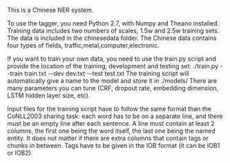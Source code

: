 This is a Chinese NER system.

To use the tagger, you need Python 2.7, with Numpy and Theano installed. Training data includes two numbers of scales, 1.5w and 2.5w training sets. The data is included in the chinesedata folder. The Chinese data contains four types of fields, traffic,metal,computer,electronic.

If you want to train your own data, you need to use the train.py script and provide the location of the training, development and testing set:
./train.py --train train.txt --dev dev.txt --test test.txt
The training script will automatically give a name to the model and store it in ./models/
There are many parameters you can tune (CRF, dropout rate, embedding dimension, LSTM hidden layer size, etc).

Input files for the training script have to follow the same format than the CoNLL2003 sharing task: each word has to be on a separate line, and there must be an empty line after each sentence. A line must contain at least 2 columns, the first one being the word itself, the last one being the named entity. It does not matter if there are extra columns that contain tags or chunks in between. Tags have to be given in the IOB format (it can be IOB1 or IOB2).



